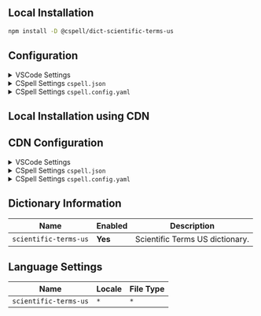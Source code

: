 ## Local Installation

```sh
npm install -D @cspell/dict-scientific-terms-us
```

## Configuration

<details>
<summary>VSCode Settings</summary>

Add the following to your VSCode settings:

**`.vscode/settings.json`**

```jsonc
{
  "cSpell.import": ["@cspell/dict-scientific-terms-us/cspell-ext.json"],
  "cSpell.dictionaries": ["scientific-terms-us"],
}
```

</details>

<details>
<summary>CSpell Settings <code>cspell.json</code></summary>

**`cspell.json`**

```jsonc
{
  "import": ["@cspell/dict-scientific-terms-us/cspell-ext.json"],
  "dictionaries": ["scientific-terms-us"],
}
```

</details>

<details>
<summary>CSpell Settings <code>cspell.config.yaml</code></summary>

**`cspell.config.yaml`**

```yaml
import:
  - '@cspell/dict-scientific-terms-us/cspell-ext.json'
dictionaries:
  - scientific-terms-us
```

</details>

## Local Installation using CDN

## CDN Configuration

<details>
<summary>VSCode Settings</summary>

Add the following to your VSCode settings:

**`.vscode/settings.json`**

```jsonc
{
  "cSpell.import": [
    "https://cdn.jsdelivr.net/npm/@cspell/dict-scientific-terms-us@latest/cspell-ext.json/cspell-ext.json",
  ],
  "cSpell.dictionaries": ["scientific-terms-us"],
}
```

</details>

<details>
<summary>CSpell Settings <code>cspell.json</code></summary>

**`cspell.json`**

```jsonc
{
  "import": ["https://cdn.jsdelivr.net/npm/@cspell/dict-scientific-terms-us@latest/cspell-ext.json/cspell-ext.json"],
  "dictionaries": ["scientific-terms-us"],
}
```

</details>

<details>
<summary>CSpell Settings <code>cspell.config.yaml</code></summary>

**`cspell.config.yaml`**

```yaml
import:
  - https://cdn.jsdelivr.net/npm/@cspell/dict-scientific-terms-us@latest/cspell-ext.json/cspell-ext.json
dictionaries:
  - scientific-terms-us
```

</details>

## Dictionary Information

| Name                  | Enabled | Description                     |
| --------------------- | ------- | ------------------------------- |
| `scientific-terms-us` | **Yes** | Scientific Terms US dictionary. |

## Language Settings

| Name                  | Locale | File Type |
| --------------------- | ------ | --------- |
| `scientific-terms-us` | `*`    | `*`       |
